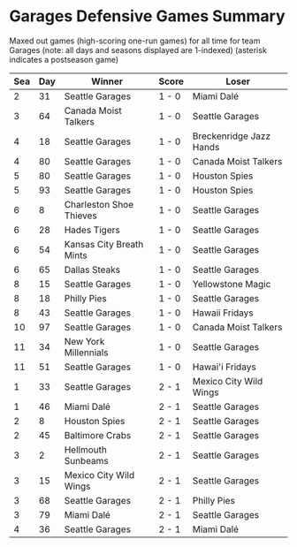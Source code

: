 # Garages Defensive Games Summary



Maxed out games (high-scoring one-run games) for all time for team Garages (note: all days and seasons displayed are 1-indexed) (asterisk indicates a postseason game)


| Sea | Day | Winner | Score | Loser | 
| ------ |------ |------ |------ |------ |
| 2 | 31 | Seattle Garages | 1 - 0 | Miami Dalé | 
| 3 | 64 | Canada Moist Talkers | 1 - 0 | Seattle Garages | 
| 4 | 18 | Seattle Garages | 1 - 0 | Breckenridge Jazz Hands | 
| 4 | 80 | Seattle Garages | 1 - 0 | Canada Moist Talkers | 
| 5 | 80 | Seattle Garages | 1 - 0 | Houston Spies | 
| 5 | 93 | Seattle Garages | 1 - 0 | Houston Spies | 
| 6 | 8 | Charleston Shoe Thieves | 1 - 0 | Seattle Garages | 
| 6 | 28 | Hades Tigers | 1 - 0 | Seattle Garages | 
| 6 | 54 | Kansas City Breath Mints | 1 - 0 | Seattle Garages | 
| 6 | 65 | Dallas Steaks | 1 - 0 | Seattle Garages | 
| 8 | 15 | Seattle Garages | 1 - 0 | Yellowstone Magic | 
| 8 | 18 | Philly Pies | 1 - 0 | Seattle Garages | 
| 8 | 43 | Seattle Garages | 1 - 0 | Hawaii Fridays | 
| 10 | 97 | Seattle Garages | 1 - 0 | Canada Moist Talkers | 
| 11 | 34 | New York Millennials | 1 - 0 | Seattle Garages | 
| 11 | 51 | Seattle Garages | 1 - 0 | Hawai'i Fridays | 
| 1 | 33 | Seattle Garages | 2 - 1 | Mexico City Wild Wings | 
| 1 | 46 | Miami Dalé | 2 - 1 | Seattle Garages | 
| 2 | 8 | Houston Spies | 2 - 1 | Seattle Garages | 
| 2 | 45 | Baltimore Crabs | 2 - 1 | Seattle Garages | 
| 3 | 2 | Hellmouth Sunbeams | 2 - 1 | Seattle Garages | 
| 3 | 15 | Mexico City Wild Wings | 2 - 1 | Seattle Garages | 
| 3 | 68 | Seattle Garages | 2 - 1 | Philly Pies | 
| 3 | 79 | Miami Dalé | 2 - 1 | Seattle Garages | 
| 4 | 36 | Seattle Garages | 2 - 1 | Miami Dalé | 


